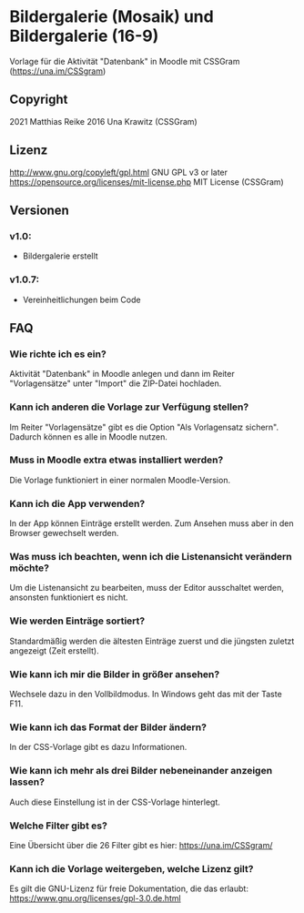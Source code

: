 # Bildergalerie (Mosaik) und Bildergalerie (16-9)
Vorlage für die Aktivität "Datenbank" in Moodle
mit CSSGram (https://una.im/CSSgram)

## Copyright
2021 Matthias Reike
2016 Una Krawitz (CSSGram)

## Lizenz
http://www.gnu.org/copyleft/gpl.html GNU GPL v3 or later
https://opensource.org/licenses/mit-license.php MIT License (CSSGram)

## Versionen

### v1.0:
- Bildergalerie erstellt

### v1.0.7:
- Vereinheitlichungen beim Code

## FAQ

### Wie richte ich es ein?
Aktivität "Datenbank" in Moodle anlegen und dann im Reiter "Vorlagensätze" unter "Import" die ZIP-Datei hochladen.

### Kann ich anderen die Vorlage zur Verfügung stellen?
Im Reiter "Vorlagensätze" gibt es die Option "Als Vorlagensatz sichern". Dadurch können es alle in Moodle nutzen.

### Muss in Moodle extra etwas installiert werden?
Die Vorlage funktioniert in einer normalen Moodle-Version.

### Kann ich die App verwenden?
In der App können Einträge erstellt werden. Zum Ansehen muss aber in den Browser gewechselt werden.

### Was muss ich beachten, wenn ich die Listenansicht verändern möchte?
Um die Listenansicht zu bearbeiten, muss der Editor ausschaltet werden, ansonsten funktioniert es nicht.

### Wie werden Einträge sortiert?
Standardmäßig werden die ältesten Einträge zuerst und die jüngsten zuletzt angezeigt (Zeit erstellt).

### Wie kann ich mir die Bilder in größer ansehen?
Wechsele dazu in den Vollbildmodus. In Windows geht das mit der Taste F11.

### Wie kann ich das Format der Bilder ändern?
In der CSS-Vorlage gibt es dazu Informationen.

### Wie kann ich mehr als drei Bilder nebeneinander anzeigen lassen?
Auch diese Einstellung ist in der CSS-Vorlage hinterlegt.

### Welche Filter gibt es?
Eine Übersicht über die 26 Filter gibt es hier: https://una.im/CSSgram/

### Kann ich die Vorlage weitergeben, welche Lizenz gilt?
Es gilt die GNU-Lizenz für freie Dokumentation, die das erlaubt: https://www.gnu.org/licenses/gpl-3.0.de.html